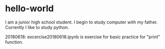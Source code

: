 # hello-world
I am a junior high school student. I begin to study computer with my father. Currently I like to study python.

20180618:
excercise20180618.ipynb is exercise for basic practice for "print" function.
